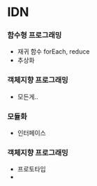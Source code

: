 # IDN
### 함수형 프로그래밍
- 재귀 함수
forEach, reduce
- 추상화
### 객체지향 프로그래밍
- 모든게..
### 모듈화
- 인터페이스
### 객체지향 프로그래밍
- 프로토타입
- 